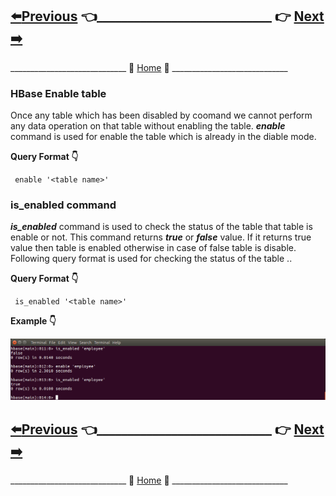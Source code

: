 ## [:arrow_left:Previous]() :point_left:____________________________ :point_right:        [Next :arrow_right:]()

_____________________________ :door: [Home](https://github.com/maniram-yadav/HBase) :door: _____________________________


### HBase Enable table

 Once any table which has been disabled by coomand we cannot perform any data operation 
 on that table without enabling the table. **_enable_** command is used for enable the
 table which is already in the diable mode.
 
 **Query Format :point_down:**
 
 ```
  enable '<table name>'
 ```
 
 ### is_enabled command
 
  **_is_enabled_** command is used to check the status of the table that table is enable or not. This command 
  returns **_true_** or **_false_** value. If it returns true value then table is enabled otherwise in case of
  false table is disable.
  Following query format is used for checking the status of the table ..
  
  **Query Format :point_down:**
  
  ```
   is_enabled '<table name>'
  ```
  
  **Example :point_down:**
  
  ![enable command](https://github.com/maniram-yadav/HBase/blob/master/images/enable.png)

## [:arrow_left:Previous]() :point_left:____________________________ :point_right:        [Next :arrow_right:]()

_____________________________ :door: [Home](https://github.com/maniram-yadav/HBase) :door: _____________________________

